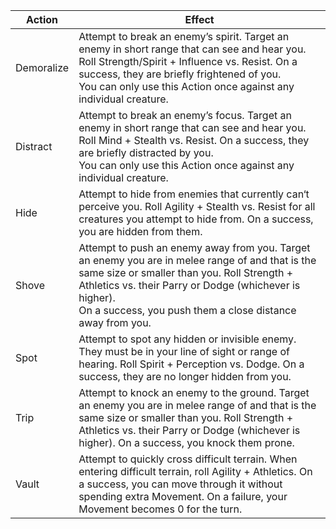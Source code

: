 Action | Effect
--- | ---
Demoralize | Attempt to break an enemy’s spirit. Target an enemy in short range that can see and hear you. Roll Strength/Spirit + Influence vs. Resist. On a success, they are briefly frightened of you.<br/>You can only use this Action once against any individual creature.<br/>
Distract | Attempt to break an enemy’s focus. Target an enemy in short range that can see and hear you. Roll Mind + Stealth vs. Resist. On a success, they are briefly distracted by you.<br/>You can only use this Action once against any individual creature.<br/>
Hide | Attempt to hide from enemies that currently can‘t perceive you. Roll Agility + Stealth vs. Resist for all creatures you attempt to hide from. On a success, you are hidden from them.
Shove | Attempt to push an enemy away from you. Target an enemy you are in melee range of and that is the same size or smaller than you. Roll Strength + Athletics vs. their Parry or Dodge (whichever is higher).<br/>On a success, you push them a close distance away from you.<br/>
Spot | Attempt to spot any hidden or invisible enemy. They must be in your line of sight or range of hearing. Roll Spirit + Perception vs. Dodge. On a success, they are no longer hidden from you.
Trip | Attempt to knock an enemy to the ground. Target an enemy you are in melee range of and that is the same size or smaller than you. Roll Strength + Athletics vs. their Parry or Dodge (whichever is higher). On a success, you knock them prone.
Vault | Attempt to quickly cross difficult terrain. When entering difficult terrain, roll Agility + Athletics. On a success, you can move through it without spending extra Movement. On a failure, your Movement becomes 0 for the turn.
